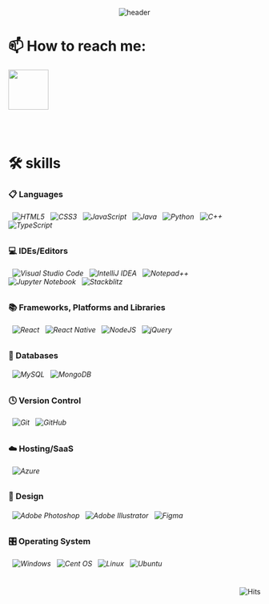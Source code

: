 <!--### Hi there 👋

**h1yoo/h1yoo** is a ✨ _special_ ✨ repository because its `README.md` (this file) appears on your GitHub profile.

Here are some ideas to get you started:

- 🔭 I’m currently working on ...
- 🌱 I’m currently learning ...
- 👯 I’m looking to collaborate on ...
- 🤔 I’m looking for help with ...
- 💬 Ask me about ...
- 📫 How to reach me: ...
- 😄 Pronouns: ...
- ⚡ Fun fact: ...
-->


<div align=center>
  
  ![header](https://capsule-render.vercel.app/api?type=venom&color=auto&height=300&section=header&text=Hi%20there%20👋&desc=Welcome%20to%20my%20space&fontSize=90&descSize=30&&fontAlignY=40&animation=twinkling&fontColor=97ceff)

</div>

# 📫 How to reach me:

<!-- ![Gmail](https://img.shields.io/badge/Gmail-D14836?style=for-the-badge&logo=gmail&logoColor=white) &nbsp;&nbsp;&nbsp; yhw215@gmail.com 

<a href="연결하고싶은링크"><img src="https://img.shields.io/badge/뱃지이름-뱃지색상?style=flat-square&logo=로고이미지이름&logoColor=white&link=연결하고싶은링크"/></a> -->

<a href="mailto:yhw215@gmail.com"><img src="https://img.shields.io/badge/Gmail-FF0000?style=round-square&logo=Gmail&logoColor=white&link=mailto:yhw215@gmail.com" width="80"/></a>


</br>
</br>


# 🛠  skills
### 📋 Languages
###### &nbsp; ![HTML5](https://img.shields.io/badge/html5-%23E34F26.svg?style=for-the-badge&logo=html5&logoColor=white) &nbsp; ![CSS3](https://img.shields.io/badge/css3-%231572B6.svg?style=for-the-badge&logo=css3&logoColor=white) &nbsp; ![JavaScript](https://img.shields.io/badge/javascript-%23323330.svg?style=for-the-badge&logo=javascript&logoColor=%23F7DF1E) &nbsp; ![Java](https://img.shields.io/badge/java-%23ED8B00.svg?style=for-the-badge&logo=openjdk&logoColor=white) &nbsp; ![Python](https://img.shields.io/badge/python-3670A0?style=for-the-badge&logo=python&logoColor=ffdd54) &nbsp; ![C++](https://img.shields.io/badge/c++-%2300599C.svg?style=for-the-badge&logo=c%2B%2B&logoColor=white) &nbsp; ![TypeScript](https://img.shields.io/badge/typescript-%23007ACC.svg?style=for-the-badge&logo=typescript&logoColor=white)

### 💻 IDEs/Editors
###### &nbsp; ![Visual Studio Code](https://img.shields.io/badge/Visual%20Studio%20Code-0078d7.svg?style=for-the-badge&logo=visual-studio-code&logoColor=white) &nbsp; ![IntelliJ IDEA](https://img.shields.io/badge/IntelliJIDEA-000000.svg?style=for-the-badge&logo=intellij-idea&logoColor=white) &nbsp; ![Notepad++](https://img.shields.io/badge/Notepad++-90E59A.svg?style=for-the-badge&logo=notepad%2b%2b&logoColor=black) &nbsp; ![Jupyter Notebook](https://img.shields.io/badge/jupyter-%23FA0F00.svg?style=for-the-badge&logo=jupyter&logoColor=white) &nbsp; ![Stackblitz](https://img.shields.io/badge/Stackblitz-fff?style=for-the-badge&logo=Stackblitz&logoColor=1389FD)

### 📚 Frameworks, Platforms and Libraries
###### &nbsp; ![React](https://img.shields.io/badge/react-%2320232a.svg?style=for-the-badge&logo=react&logoColor=%2361DAFB) &nbsp; ![React Native](https://img.shields.io/badge/react_native-%2320232a.svg?style=for-the-badge&logo=react&logoColor=%2361DAFB) &nbsp; ![NodeJS](https://img.shields.io/badge/node.js-6DA55F?style=for-the-badge&logo=node.js&logoColor=white) &nbsp; ![jQuery](https://img.shields.io/badge/jquery-%230769AD.svg?style=for-the-badge&logo=jquery&logoColor=white)

### 💾 Databases
###### &nbsp; ![MySQL](https://img.shields.io/badge/mysql-%2300f.svg?style=for-the-badge&logo=mysql&logoColor=white) &nbsp; ![MongoDB](https://img.shields.io/badge/MongoDB-%234ea94b.svg?style=for-the-badge&logo=mongodb&logoColor=white)

### 🕓 Version Control
###### &nbsp; ![Git](https://img.shields.io/badge/git-%23F05033.svg?style=for-the-badge&logo=git&logoColor=white) &nbsp; ![GitHub](https://img.shields.io/badge/github-%23121011.svg?style=for-the-badge&logo=github&logoColor=white)

### ☁️ Hosting/SaaS
###### &nbsp; ![Azure](https://img.shields.io/badge/azure-%230072C6.svg?style=for-the-badge&logo=microsoftazure&logoColor=white)

### 🎨 Design
###### &nbsp; ![Adobe Photoshop](https://img.shields.io/badge/adobe%20photoshop-%2331A8FF.svg?style=for-the-badge&logo=adobe%20photoshop&logoColor=white) &nbsp; ![Adobe Illustrator](https://img.shields.io/badge/adobe%20illustrator-%23FF9A00.svg?style=for-the-badge&logo=adobe%20illustrator&logoColor=white) &nbsp; ![Figma](https://img.shields.io/badge/figma-%23F24E1E.svg?style=for-the-badge&logo=figma&logoColor=white)

### 🎛️ Operating System
###### &nbsp; ![Windows](https://img.shields.io/badge/Windows-0078D6?style=for-the-badge&logo=windows&logoColor=white) &nbsp; ![Cent OS](https://img.shields.io/badge/cent%20os-002260?style=for-the-badge&logo=centos&logoColor=F0F0F0) &nbsp; ![Linux](https://img.shields.io/badge/Linux-FCC624?style=for-the-badge&logo=linux&logoColor=black) &nbsp; ![Ubuntu](https://img.shields.io/badge/Ubuntu-E95420?style=for-the-badge&logo=ubuntu&logoColor=white)



<div align=right>

  #
  
  ![Hits](https://hits.seeyoufarm.com/api/count/incr/badge.svg?url=https%3A%2F%2Fgithub.com%2Fh1yoo&count_bg=%238D99AE&title_bg=%23000000&icon=github.svg&icon_color=%23E7E7E7&title=GitHub&edge_flat=false)

</div>
